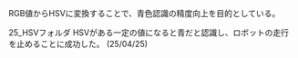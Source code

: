 RGB値からHSVに変換することで、青色認識の精度向上を目的としている。

25_HSVフォルダ
HSVがある一定の値になると青だと認識し、ロボットの走行を止めることに成功した。
(25/04/25)
